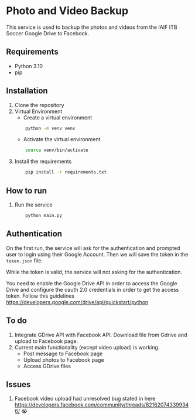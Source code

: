 # Photo and Video Backup
This service is used to backup the photos and videos from the IAIF ITB Soccer Google Drive to Facebook.

## Requirements
- Python 3.10
- pip

## Installation
1. Clone the repository
2. Virtual Environment
    - Create a virtual environment
    ```bash
        python -m venv venv
    ```
    - Activate the virtual environment
    ```bash
        source venv/bin/activate
    ```
3. Install the requirements
    ```bash
        pip install -r requirements.txt
    ```

## How to run
1. Run the service
    ```bash
        python main.py
    ```


## Authentication
On the first run, the service will ask for the authentication and prompted user to login using their Google Account. Then we will save the token in the `token.json` file.

While the token is valid, the service will not asking for the authentication.

You need to enable the Google Drive API in order to access the Google Drive and configure the oauth 2.0 credentials in order to get the access token. Follow this guidelines https://developers.google.com/drive/api/quickstart/python

## To do
1. Integrate GDrive API with Facebook API. Download file from Gdrive and upload to Facebook page.
2. Current main functionality (except video upload) is working.
    - Post message to Facebook page
    - Upload photos to Facebook page
    - Access GDrive files

## Issues
1. Facebook video upload had unresolved bug stated in here https://developers.facebook.com/community/threads/821620743399346/ 😭